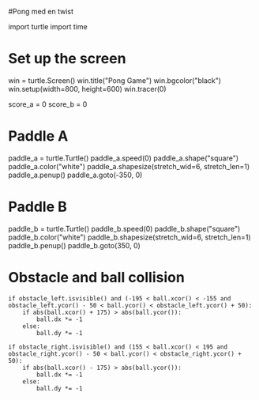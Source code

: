 #Pong med en twist

import turtle
import time

# Set up the screen
win = turtle.Screen()
win.title("Pong Game")
win.bgcolor("black")
win.setup(width=800, height=600)
win.tracer(0)

score_a = 0
score_b = 0

# Paddle A
paddle_a = turtle.Turtle()
paddle_a.speed(0)
paddle_a.shape("square")
paddle_a.color("white")
paddle_a.shapesize(stretch_wid=6, stretch_len=1)
paddle_a.penup()
paddle_a.goto(-350, 0)

# Paddle B
paddle_b = turtle.Turtle()
paddle_b.speed(0)
paddle_b.shape("square")
paddle_b.color("white")
paddle_b.shapesize(stretch_wid=6, stretch_len=1)
paddle_b.penup()
paddle_b.goto(350, 0)
 # Obstacle and ball collision
    if obstacle_left.isvisible() and (-195 < ball.xcor() < -155 and obstacle_left.ycor() - 50 < ball.ycor() < obstacle_left.ycor() + 50):
        if abs(ball.xcor() + 175) > abs(ball.ycor()):
            ball.dx *= -1
        else:
            ball.dy *= -1

    if obstacle_right.isvisible() and (155 < ball.xcor() < 195 and obstacle_right.ycor() - 50 < ball.ycor() < obstacle_right.ycor() + 50):
        if abs(ball.xcor() - 175) > abs(ball.ycor()):
            ball.dx *= -1
        else:
            ball.dy *= -1

